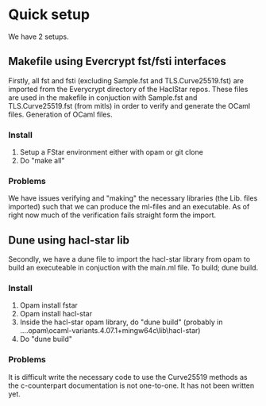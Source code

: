 # Quick setup
We have 2 setups.

## Makefile using Evercrypt fst/fsti interfaces
Firstly, all fst and fsti (excluding Sample.fst and TLS.Curve25519.fst) are imported from the Everycrypt directory of the HaclStar repos. These files are used in the makefile in conjuction with Sample.fst and TLS.Curve25519.fst (from mitls) in order to verify and generate the OCaml files. Generation of OCaml files.
### Install
1. Setup a FStar environment either with opam or git clone
2. Do "make all"

### Problems
We have issues verifying and "making" the necessary libraries (the Lib. files imported) such that we can produce the ml-files and an executable. As of right now much of the verification fails straight form the import.

## Dune using hacl-star lib
Secondly, we have a dune file to import the hacl-star library from opam to build an executeable in conjuction with the main.ml file. To
build; dune build.
### Install
1. Opam install fstar
2. Opam install hacl-star
3. Inside the hacl-star opam library, do "dune build" (probably
 in ...\.opam\ocaml-variants.4.07.1+mingw64c\lib\hacl-star)
4. Do "dune build"

### Problems
It is difficult write the necessary code to use the Curve25519
methods as the c-counterpart documentation is not one-to-one. It 
has not been written yet.